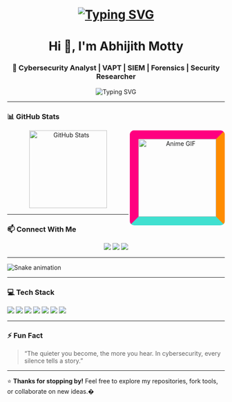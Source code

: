 <h1>
    <p align="center">
      <a href="https://git.io/typing-svg"><img src="https://readme-typing-svg.demolab.com?font=Exo&weight=700&size=35&duration=2500&pause=1000&color=F7F7F7&center=true&vCenter=true&random=false&width=500&height=60&lines=Hi+there+%F0%9F%91%8B%F0%9F%8F%BB;Welcome+to+my+Github+Page" alt="Typing SVG" />
      </a>
    </p>
</h1>


<h1 align="center">Hi 👋, I'm Abhijith Motty</h1>
<h3 align="center">🔐 Cybersecurity Analyst | VAPT | SIEM | Forensics | Security Researcher</h3>

<p align="center">
  <img src="https://readme-typing-svg.herokuapp.com?font=Fira%20Code&size=22&pause=1000&center=true&width=500&lines=%20Cybersecurity%20Analyst;%20%20Bug%20Bounty%20Hunter" alt="Typing SVG" />

</p>


---


<h3>📊 GitHub Stats</h3>
<div align="center">
  <img 
    src="https://github-readme-stats.vercel.app/api?username=abhijithmotty&show_icons=true&theme=radical" 
    alt="GitHub Stats"
    height="180px"
  />
<img align="right"
    src="https://media1.giphy.com/media/v1.Y2lkPTc5MGI3NjExcjY4Z2x4eG0zMnQ1aHI0ams2MmVudm90cXlvdHQ5ZXdxczRsaTZ1ZSZlcD12MV9pbnRlcm5hbF9naWZfYnlfaWQmY3Q9Zw/lHTTeBRVbwqGs/giphy.gif" 
    alt="Anime GIF"
    height="180px"
    style="border: 20px solid; border-color: #ff0080 #ff8c00 #40e0d0 #ff0080; border-radius: 10px;"
  />
</div>

---


### 📫 Connect With Me
<p align="center">
  <a href="mailto:abhijithmotty@gmail.com"><img src="https://img.shields.io/badge/Gmail-D14836?style=flat-square&logo=gmail&logoColor=white"></a>
  <a href="https://linkedin.com/in/abhijithmotty" target="_blank"><img src="https://img.shields.io/badge/-LinkedIn-blue?style=flat-square&logo=linkedin"></a>
  <a href="https://discordapp.com/users/aethero_n"><img src="https://img.shields.io/badge/Discord-%237289DA.svg?style=flat-square&logo=discord&logoColor=white"></a>
</p>


---


![Snake animation](https://github.com/abhijithmotty/snk/raw/output/github-contribution-grid-snake.svg)


---

### 💻 Tech Stack

<p align="left">
  <img src="https://img.shields.io/badge/Linux-100000?style=flat-square&logo=linux&logoColor=white"/>
  <img src="https://img.shields.io/badge/Burpsuite-FA6423?style=flat-square&logo=burpsuite&logoColor=white"/>
  <img src="https://img.shields.io/badge/Metasploit-000000?style=flat-square&logo=metasploit&logoColor=white"/>
  <img src="https://img.shields.io/badge/Wireshark-1679A7?style=flat-square&logo=wireshark&logoColor=white"/>
  <img src="https://img.shields.io/badge/Nmap-2C3539?style=flat-square&logo=nmap&logoColor=white"/>
  <img src="https://img.shields.io/badge/Splunk-000000?style=flat-square&logo=splunk&logoColor=white"/>
  <img src="https://img.shields.io/badge/ElasticSearch-005571?style=flat-square&logo=elasticsearch&logoColor=white"/>
</p>

---

### ⚡ Fun Fact  
> “The quieter you become, the more you hear. In cybersecurity, every silence tells a story.”

---
⭐ **Thanks for stopping by!** Feel free to explore my repositories, fork tools, or collaborate on new ideas.�
